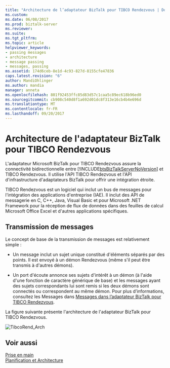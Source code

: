 ```yaml
---
title: "Architecture de l’adaptateur BizTalk pour TIBCO Rendezvous | Documents Microsoft"
ms.custom: 
ms.date: 06/08/2017
ms.prod: biztalk-server
ms.reviewer: 
ms.suite: 
ms.tgt_pltfrm: 
ms.topic: article
helpviewer_keywords:
- passing messages
- architecture
- message passing
- messages, passing
ms.assetid: 174d6ceb-8e1d-4c93-827d-8155cfe47836
caps.latest.revision: "6"
author: MandiOhlinger
ms.author: mandia
manager: anneta
ms.openlocfilehash: 801f92453ffc85d83d57c1caa5c89ec618b96ed0
ms.sourcegitcommit: cb908c540d8f1a692d01dc8f313e16cb4b4e696d
ms.translationtype: MT
ms.contentlocale: fr-FR
ms.lasthandoff: 09/20/2017
---
```

# <a name="architecture-of-biztalk-adapter-for-tibco-rendezvous"></a>Architecture de l'adaptateur BizTalk pour TIBCO Rendezvous
L'adaptateur Microsoft BizTalk pour TIBCO Rendezvous assure la connectivité bidirectionnelle entre [!INCLUDE[btsBizTalkServerNoVersion](../includes/btsbiztalkservernoversion-md.md)] et TIBCO Rendezvous. Il utilise l'API TIBCO Rendezvous et l'API d'infrastructure d'adaptateurs BizTalk pour offrir une intégration étroite.  
  
 TIBCO Rendezvous est un logiciel qui inclut un bus de messages pour l'intégration des applications d'entreprise (IAE). Il inclut des API de messagerie en C, C++, Java, Visual Basic et pour Microsoft .NET Framework pour la réception de flux de données dans des feuilles de calcul Microsoft Office Excel et d'autres applications spécifiques.  
  
## <a name="message-passing"></a>Transmission de messages  
 Le concept de base de la transmission de messages est relativement simple :  
  
-   Un message inclut un sujet unique constitué d'éléments séparés par des points. Il est envoyé à un démon Rendezvous (même s'il peut être transmis à d'autres démons).  
  
-   Un port d'écoute annonce ses sujets d'intérêt à un démon (à l'aide d'une fonction de caractère générique de base) et les messages ayant des sujets correspondants lui sont remis si les deux démons sont connectés ou correspondent au même démon. Pour plus d’informations, consultez les Messages dans [Messages dans l’adaptateur BizTalk pour TIBCO Rendezvous](../core/messages-in-biztalk-adapter-for-tibco-rendezvous.md).  
  
 La figure suivante présente l'architecture de l'adaptateur BizTalk pour TIBCO Rendezvous.  
  
 ![](../core/media/tibcorend-arch.gif "TibcoRend_Arch")  
  
## <a name="see-also"></a>Voir aussi  
 [Prise en main](../core/getting-started-with-biztalk-adapter-for-tibco-rendezvous.md)   
 [Planification et Architecture](../core/planning-and-architecture15.md)